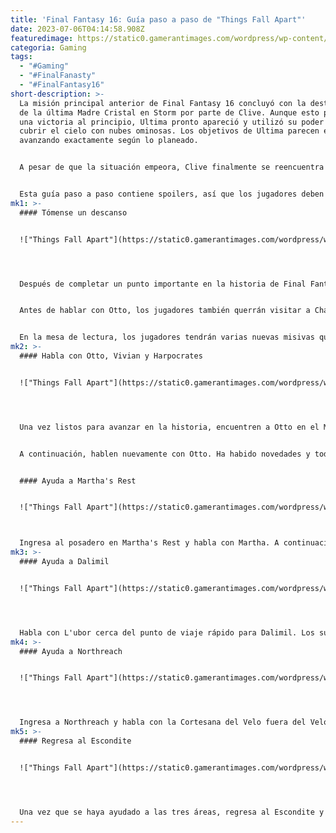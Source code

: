 ```yaml
---
title: 'Final Fantasy 16: Guía paso a paso de "Things Fall Apart"'
date: 2023-07-06T04:14:58.908Z
featuredimage: https://static0.gamerantimages.com/wordpress/wp-content/uploads/2023/07/final-fantasy-16-things-fall-apart1.jpg?q=50&fit=contain&w=1140&h=&dpr=1.5
categoria: Gaming
tags:
  - "#Gaming"
  - "#FinalFanasty"
  - "#FinalFantasy16"
short-description: >-
  La misión principal anterior de Final Fantasy 16 concluyó con la destrucción
  de la última Madre Cristal en Storm por parte de Clive. Aunque esto parecería
  una victoria al principio, Ultima pronto apareció y utilizó su poder para
  cubrir el cielo con nubes ominosas. Los objetivos de Ultima parecen estar
  avanzando exactamente según lo planeado.


  A pesar de que la situación empeora, Clive finalmente se reencuentra con su hermano, Joshua. La siguiente misión principal muestra el estado del reino y el caos que lo está destruyendo rápidamente. Esto es lo que los jugadores de Final Fantasy 16 pueden esperar al comenzar la misión principal "Things Fall Apart".


  Esta guía paso a paso contiene spoilers, así que los jugadores deben tener precaución al leerla.
mk1: >-
  #### Tómense un descanso


  !["Things Fall Apart"](https://static0.gamerantimages.com/wordpress/wp-content/uploads/2023/07/final-fantasy-16-things-fall-apart2.jpg?q=50&fit=crop&w=1500&dpr=1.5 "\"Things Fall Apart\"")




  Después de completar un punto importante en la historia de Final Fantasy 16, los jugadores desbloquearán todo tipo de nuevo contenido. En primer lugar, ahora los jugadores tendrán acceso a habilidades relacionadas con Bahamut. Al igual que con Titan, estas habilidades son significativamente más poderosas que cualquier cosa a la que los jugadores hayan tenido acceso hasta ahora. Por lo tanto, es una buena idea considerar desbloquear y mejorar estas nuevas habilidades con los puntos de habilidad que los jugadores puedan tener.


  Antes de hablar con Otto, los jugadores también querrán visitar a Charon y Blackthorne, ya que ambos tienen nuevos objetos y recetas, respectivamente. Con Blackthorne, los jugadores desbloquearán la receta de Brightburn. Aunque es solo una mejora menor en comparación con armas como Excalibur, aún vale la pena. El nuevo stock de Charon es en su mayoría poco destacable, pero comienza a vender el rollo de Orchestrion Night Terrors por 20,000 Gil.


  En la mesa de lectura, los jugadores tendrán varias nuevas misivas que pueden leer. Dependiendo de qué misiones secundarias hayan hecho los jugadores hasta este punto, leer las nuevas misivas puede desbloquear potencialmente un trofeo, ya que los jugadores serán contactados por aquellos a quienes ayudaron. También estarán disponibles varias nuevas Marcas Notorias para que los jugadores las cacen. La mayoría serán enemigos de rango superior, por lo que los jugadores deberán estar preparados para batallas difíciles si deciden enfrentarlos.
mk2: >-
  #### Habla con Otto, Vivian y Harpocrates


  !["Things Fall Apart"](https://static0.gamerantimages.com/wordpress/wp-content/uploads/2023/07/final-fantasy-16-things-fall-apart3.jpg?q=50&fit=crop&w=1500&dpr=1.5 "\"Things Fall Apart\"")




  Una vez listos para avanzar en la historia, encuentren a Otto en el Mess y hablen con él para activar una escena en la que Otto habla sobre la falta de buenas noticias. Después de esa conversación, hablen con Vivian y Harpocrates. El orden no importa, así que los jugadores pueden hablar primero con quien quieran. Vivian dará su habitual discurso sobre el estado del reino. Harpocrates especula sobre las acciones de Ultima y la oscuridad que cubre el cielo.


  A continuación, hablen nuevamente con Otto. Ha habido novedades y todas son malas noticias. Monstruos y Akashic están atacando asus aliados. En este punto, los jugadores tendrán tres objetivos. El primero es ayudar a Mratha's Rest, el segundo es ayudar a Northreach y el tercero es ayudar a Dalimil. No hay un orden específico en el que los jugadores deban hacer estos objetivos. Abre el mapa del mundo y viaja rápidamente a una de las ubicaciones para comenzar a progresar en la historia.


  #### Ayuda a Martha's Rest


  !["Things Fall Apart"](https://static0.gamerantimages.com/wordpress/wp-content/uploads/2023/07/final-fantasy-16-things-fall-apart4.jpg?q=50&fit=crop&w=1500&dpr=1.5 "\"Things Fall Apart\"")



  Ingresa al posadero en Martha's Rest y habla con Martha. A continuación, dirígete al sureste hacia Fallen Gate. Derrota al grupo de enemigos que se acerca y luego habla con los hombres heridos. Después de una breve escena, ve hacia el suroeste y usa el ascensor para enfrentar a otro grupo de enemigos. Después de una escena, ve hacia el norte hacia Rhiannon's Ride para luchar contra otro gran grupo de enemigos. Una vez que se complete la siguiente escena, se habrá completado la solicitud y los jugadores pueden continuar ayudando a las otras áreas.
mk3: >-
  #### Ayuda a Dalimil


  !["Things Fall Apart"](https://static0.gamerantimages.com/wordpress/wp-content/uploads/2023/07/final-fantasy-16-things-fall-apart5.jpg?q=50&fit=crop&w=1500&dpr=1.5 "\"Things Fall Apart\"")




  Habla con L'ubor cerca del punto de viaje rápido para Dalimil. Los suministros fueron robados y Dalimil está cayendo en el caos. Ve a la posada después para activar una escena y luego habla con Viktor. A continuación, habla con L'ubor y luego habla tanto con Konrad como con Natalie. Una vez hecho eso, vuelve a hablar con Viktor. A partir de ahí, ve hacia el norte para interceptar al grupo entrante de bandidos. Derrota a todos para activar una escena y se habrá terminado la solicitud.
mk4: >-
  #### Ayuda a Northreach


  !["Things Fall Apart"](https://static0.gamerantimages.com/wordpress/wp-content/uploads/2023/07/final-fantasy-16-things-fall-apart6.jpg?q=50&fit=crop&w=1500&dpr=1.5 "\"Things Fall Apart\"")




  Ingresa a Northreach y habla con la Cortesana del Velo fuera del Velo. Después de eso, dirígete a los Campos de Entrenamiento Imperiales y habla con Isabelle. Luego, habla con los dos sobrevivientes en los campos de entrenamiento para obtener más información sobre los monstruos que atacaron. Con la información recopilada, dirígete a Moore. Al llegar, elimina a los secuaces de Ultima. Una vez que todos los enemigos estén muertos, se reproducirá una breve escena y se completará la solicitud.
mk5: >-
  #### Regresa al Escondite


  !["Things Fall Apart"](https://static0.gamerantimages.com/wordpress/wp-content/uploads/2023/07/final-fantasy-16-things-fall-apart7.jpg?q=50&fit=crop&w=1500&dpr=1.5 "\"Things Fall Apart\"")




  Una vez que se haya ayudado a las tres áreas, regresa al Escondite y habla con Otto. Esto activará varias escenas. Una vez que hayan terminado, viaja a los Ecos de Krozjit para avanzar en la historia y comenzar la siguiente misión principal.
---
```

